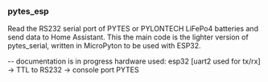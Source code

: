 ### pytes_esp
Read the RS232 serial port of PYTES or PYLONTECH LiFePo4 batteries and send data to Home Assistant. 
This the main code is the lighter version of pytes_serial, written in MicroPyton to be used with ESP32.

-- documentation is in progress
hardware used:
esp32 [uart2 used for tx/rx] -> TTL to RS232 -> console port PYTES

